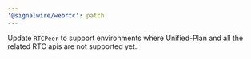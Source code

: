 ```yaml
---
'@signalwire/webrtc': patch
---
```


Update `RTCPeer` to support environments where Unified-Plan and all the related RTC apis are not supported yet.
